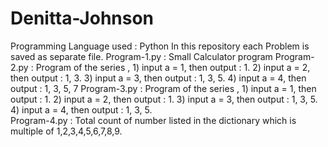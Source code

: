 # Denitta-Johnson
Programming Language used : Python
In this repository each Problem is saved as separate file.
Program-1.py : Small Calculator program
Program-2.py : Program of the series , 1) input a = 1, then output : 1.  2) input a = 2, then output : 1, 3.  3) input a = 3, then output : 1, 3, 5.  4) input a = 4, then output : 1, 3, 5, 7
Program-3.py : Program of the series , 1) input a = 1, then output : 1.  2) input a = 2, then output : 1.     3) input a = 3, then output : 1, 3, 5.  4) input a = 4, then output : 1, 3, 5.   
Program-4.py : Total count of number listed in the dictionary which is multiple of 1,2,3,4,5,6,7,8,9.   
    
